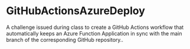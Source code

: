 # GitHubActionsAzureDeploy
A challenge issued during class to create a GitHub Actions workflow that automatically keeps an Azure Function Application in sync with the main branch of the corresponding GitHub repository..
